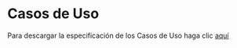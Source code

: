 # Casos de Uso #

Para descargar la especificación de los Casos de Uso haga clic [aquí](http://jpa3icesi.googlecode.com/files/Especificacion%20casos%20de%20uso.xlsx)